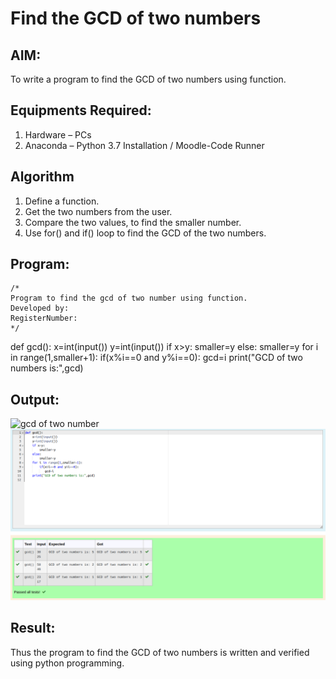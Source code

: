 # Find the GCD of two numbers

## AIM:
To write a program to find the GCD of two numbers using function.

## Equipments Required:
1. Hardware – PCs
2. Anaconda – Python 3.7 Installation / Moodle-Code Runner

## Algorithm
1. Define a function.
2. Get the two numbers from the user.
3. Compare the two values, to find the smaller number.
4. Use for() and if() loop to find the GCD of the two numbers.

## Program:
```
/*
Program to find the gcd of two number using function.
Developed by: 
RegisterNumber:  
*/
```
def gcd():
    x=int(input())
    y=int(input())
    if x>y:
        smaller=y
    else:
        smaller=y
    for i in range(1,smaller+1):
        if(x%i==0 and y%i==0):
           gcd=i
    print("GCD of two numbers is:",gcd)


## Output:
![gcd of two number](gcd.png)
![OUTPUT](<GCD  OF TWO NUMBERS-1.png>)


## Result:
Thus the program to find the GCD of two numbers is written and verified using python programming.
